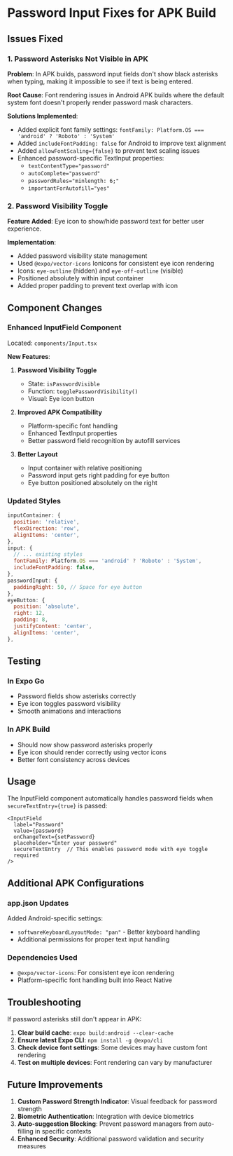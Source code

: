 # Password Input Fixes for APK Build

## Issues Fixed

### 1. Password Asterisks Not Visible in APK
**Problem**: In APK builds, password input fields don't show black asterisks when typing, making it impossible to see if text is being entered.

**Root Cause**: Font rendering issues in Android APK builds where the default system font doesn't properly render password mask characters.

**Solutions Implemented**:
- Added explicit font family settings: `fontFamily: Platform.OS === 'android' ? 'Roboto' : 'System'`
- Added `includeFontPadding: false` for Android to improve text alignment
- Added `allowFontScaling={false}` to prevent text scaling issues
- Enhanced password-specific TextInput properties:
  - `textContentType="password"`
  - `autoComplete="password"`
  - `passwordRules="minlength: 6;"`
  - `importantForAutofill="yes"`

### 2. Password Visibility Toggle
**Feature Added**: Eye icon to show/hide password text for better user experience.

**Implementation**:
- Added password visibility state management
- Used `@expo/vector-icons` Ionicons for consistent eye icon rendering
- Icons: `eye-outline` (hidden) and `eye-off-outline` (visible)
- Positioned absolutely within input container
- Added proper padding to prevent text overlap with icon

## Component Changes

### Enhanced InputField Component
Located: `components/Input.tsx`

**New Features**:
1. **Password Visibility Toggle**
   - State: `isPasswordVisible`
   - Function: `togglePasswordVisibility()`
   - Visual: Eye icon button

2. **Improved APK Compatibility**
   - Platform-specific font handling
   - Enhanced TextInput properties
   - Better password field recognition by autofill services

3. **Better Layout**
   - Input container with relative positioning
   - Password input gets right padding for eye button
   - Eye button positioned absolutely on the right

### Updated Styles

```javascript
inputContainer: {
  position: 'relative',
  flexDirection: 'row',
  alignItems: 'center',
},
input: {
  // ... existing styles
  fontFamily: Platform.OS === 'android' ? 'Roboto' : 'System',
  includeFontPadding: false,
},
passwordInput: {
  paddingRight: 50, // Space for eye button
},
eyeButton: {
  position: 'absolute',
  right: 12,
  padding: 8,
  justifyContent: 'center',
  alignItems: 'center',
},
```

## Testing

### In Expo Go
- Password fields show asterisks correctly
- Eye icon toggles password visibility
- Smooth animations and interactions

### In APK Build
- Should now show password asterisks properly
- Eye icon should render correctly using vector icons
- Better font consistency across devices

## Usage

The InputField component automatically handles password fields when `secureTextEntry={true}` is passed:

```tsx
<InputField
  label="Password"
  value={password}
  onChangeText={setPassword}
  placeholder="Enter your password"
  secureTextEntry  // This enables password mode with eye toggle
  required
/>
```

## Additional APK Configurations

### app.json Updates
Added Android-specific settings:
- `softwareKeyboardLayoutMode: "pan"` - Better keyboard handling
- Additional permissions for proper text input handling

### Dependencies Used
- `@expo/vector-icons`: For consistent eye icon rendering
- Platform-specific font handling built into React Native

## Troubleshooting

If password asterisks still don't appear in APK:

1. **Clear build cache**: `expo build:android --clear-cache`
2. **Ensure latest Expo CLI**: `npm install -g @expo/cli`
3. **Check device font settings**: Some devices may have custom font rendering
4. **Test on multiple devices**: Font rendering can vary by manufacturer

## Future Improvements

1. **Custom Password Strength Indicator**: Visual feedback for password strength
2. **Biometric Authentication**: Integration with device biometrics
3. **Auto-suggestion Blocking**: Prevent password managers from auto-filling in specific contexts
4. **Enhanced Security**: Additional password validation and security measures
